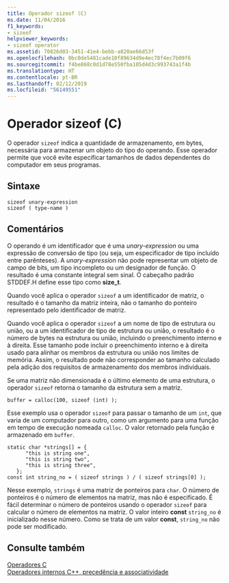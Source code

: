 ```yaml
---
title: Operador sizeof (C)
ms.date: 11/04/2016
f1_keywords:
- sizeof
helpviewer_keywords:
- sizeof operator
ms.assetid: 70826d03-3451-41e4-bebb-a820ae66d53f
ms.openlocfilehash: 0bc0de5481cade10f89634d9e4ec78f4ec7b09f6
ms.sourcegitcommit: f4be868c0d1d78e550fba105d4d3c993743a1f4b
ms.translationtype: HT
ms.contentlocale: pt-BR
ms.lasthandoff: 02/12/2019
ms.locfileid: "56149551"
---
```

# <a name="sizeof-operator-c"></a>Operador sizeof (C)

O operador `sizeof` indica a quantidade de armazenamento, em bytes, necessária para armazenar um objeto do tipo do operando. Esse operador permite que você evite especificar tamanhos de dados dependentes do computador em seus programas.

## <a name="syntax"></a>Sintaxe

```
sizeof unary-expression
sizeof ( type-name )
```

## <a name="remarks"></a>Comentários

O operando é um identificador que é uma *unary-expression* ou uma expressão de conversão de tipo (ou seja, um especificador de tipo incluído entre parênteses). A *unary-expression* não pode representar um objeto de campo de bits, um tipo incompleto ou um designador de função. O resultado é uma constante integral sem sinal. O cabeçalho padrão STDDEF.H define esse tipo como **size_t**.

Quando você aplica o operador `sizeof` a um identificador de matriz, o resultado é o tamanho da matriz inteira, não o tamanho do ponteiro representado pelo identificador de matriz.

Quando você aplica o operador `sizeof` a um nome de tipo de estrutura ou união, ou a um identificador de tipo de estrutura ou união, o resultado é o número de bytes na estrutura ou união, incluindo o preenchimento interno e à direita. Esse tamanho pode incluir o preenchimento interno e à direita usado para alinhar os membros da estrutura ou união nos limites de memória. Assim, o resultado pode não corresponder ao tamanho calculado pela adição dos requisitos de armazenamento dos membros individuais.

Se uma matriz não dimensionada é o último elemento de uma estrutura, o operador `sizeof` retorna o tamanho da estrutura sem a matriz.

```
buffer = calloc(100, sizeof (int) );
```

Esse exemplo usa o operador `sizeof` para passar o tamanho de um `int`, que varia de um computador para outro, como um argumento para uma função em tempo de execução nomeada `calloc`. O valor retornado pela função é armazenado em `buffer`.

```
static char *strings[] = {
      "this is string one",
      "this is string two",
      "this is string three",
   };
const int string_no = ( sizeof strings ) / ( sizeof strings[0] );
```

Nesse exemplo, `strings` é uma matriz de ponteiros para `char`. O número de ponteiros é o número de elementos na matriz, mas não é especificado. É fácil determinar o número de ponteiros usando o operador `sizeof` para calcular o número de elementos na matriz. O valor inteiro **const** `string_no` é inicializado nesse número. Como se trata de um valor **const**, `string_no` não pode ser modificado.

## <a name="see-also"></a>Consulte também

[Operadores C](c-operators.md)<br/>
[Operadores internos C++, precedência e associatividade](../cpp/cpp-built-in-operators-precedence-and-associativity.md)
